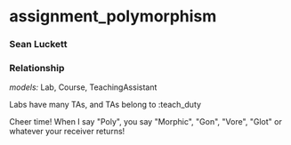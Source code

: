 assignment_polymorphism
=======================

### Sean Luckett

### Relationship
*models:* Lab, Course, TeachingAssistant

Labs have many TAs, and TAs belong to :teach_duty

Cheer time! When I say "Poly", you say "Morphic", "Gon", "Vore", "Glot" or whatever your receiver returns!
